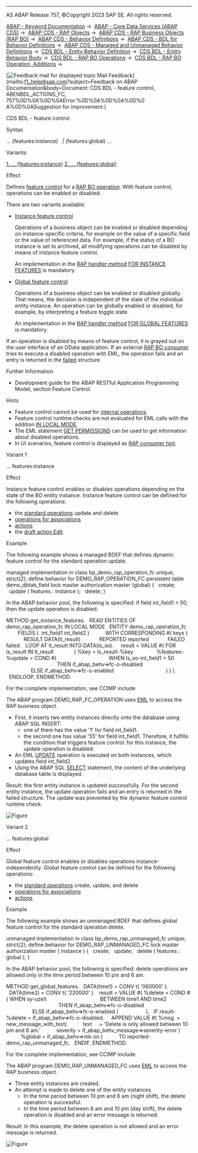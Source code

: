   

* * *

AS ABAP Release 757, ©Copyright 2023 SAP SE. All rights reserved.

[ABAP - Keyword Documentation](javascript:call_link\('abenabap.htm'\)) →  [ABAP - Core Data Services (ABAP CDS)](javascript:call_link\('abencds.htm'\)) →  [ABAP CDS - RAP Objects](javascript:call_link\('abencds_rap_objects.htm'\)) →  [ABAP CDS - RAP Business Objects (RAP BO)](javascript:call_link\('abencds_rap_business_objects.htm'\)) →  [ABAP CDS - Behavior Definitions](javascript:call_link\('abencds_bdef.htm'\)) →  [ABAP CDS - BDL for Behavior Definitions](javascript:call_link\('abenbdl.htm'\)) →  [ABAP CDS - Managed and Unmanaged Behavior Definitions](javascript:call_link\('abenbdl_rap_bo.htm'\)) →  [CDS BDL - Entity Behavior Definition](javascript:call_link\('abenbdl_define_beh.htm'\)) →  [CDS BDL - Entity Behavior Body](javascript:call_link\('abenbdl_body.htm'\)) →  [CDS BDL - RAP BO Operations](javascript:call_link\('abenbdl_operations.htm'\)) →  [CDS BDL - RAP BO Operation, Additions](javascript:call_link\('abenbdl_operations_additions.htm'\)) → 

 [![](Mail.gif?object=Mail.gif&sap-language=EN "Feedback mail for displayed topic") Mail Feedback](mailto:f1_help@sap.com?subject=Feedback on ABAP Documentation&body=Document: CDS BDL - feature control, ABENBDL_ACTIONS_FC, 757%0D%0A%0D%0AError:%0D%0A%0D%0A%0D%0
A%0D%0ASuggestion for improvement:)

CDS BDL - feature control

Syntax

... (features:instance)
  *|* (features:global) ...

Variants:

[1\. ... (features:instance)](#!ABAP_VARIANT_1@1@)
[2\. ... (features:global)](#!ABAP_VARIANT_2@2@)

Effect

Defines [feature control](javascript:call_link\('abenrap_feature_control_glosry.htm'\) "Glossary Entry") for a [RAP BO operation](javascript:call_link\('abenrap_bo_operation_glosry.htm'\) "Glossary Entry"). With feature control, operations can be enabled or disabled.

There are two variants available:

-   [Instance feature control](javascript:call_link\('abenrap_ins_feature_control_glosry.htm'\) "Glossary Entry")
    
    Operations of a business object can be enabled or disabled depending on instance-specific criteria, for example on the value of a specific field or the value of referenced data. For example, if the status of a BO instance is set to archived, all modifying operations can be disabled by means of instance feature control.
    
    An implementation in the [RAP handler method](javascript:call_link\('abenabp_handler_method_glosry.htm'\) "Glossary Entry") [FOR INSTANCE FEATURES](javascript:call_link\('abaphandler_meth_features.htm'\)) is mandatory.
    
-   [Global feature control](javascript:call_link\('abenrap_glo_feature_control_glosry.htm'\) "Glossary Entry")
    
    Operations of a business object can be enabled or disabled globally. That means, the decision is independent of the state of the individual entity instance. An operation can be globally enabled or disabled, for example, by interpreting a feature toggle state.
    
    An implementation in the [RAP handler method](javascript:call_link\('abenabp_handler_method_glosry.htm'\) "Glossary Entry") [FOR GLOBAL FEATURES](javascript:call_link\('abaphandler_meth_global_features.htm'\)) is mandatory.
    

If an operation is disabled by means of feature control, it is grayed out on the user interface of an OData application. If an external [RAP BO consumer](javascript:call_link\('abenrap_bo_consumer_glosry.htm'\) "Glossary Entry") tries to execute a disabled operation with EML, the operation fails and an entry is returned in the [failed](javascript:call_link\('abapeml_response.htm'\)) structure.

Further Information

-   Development guide for the ABAP RESTful Application Programming Model, section Feature Control.

Hints

-   Feature control cannot be used for [internal operations](javascript:call_link\('abenbdl_internal.htm'\)).
-   Feature control runtime checks are not evaluated for EML calls with the addition [IN LOCAL MODE](javascript:call_link\('abapin_local_mode.htm'\)).
-   The EML statement [GET PERMISSIONS](javascript:call_link\('abapget_permissions.htm'\)) can be used to get information about disabled operations.
-   In UI scenarios, feature control is displayed as [RAP consumer hint](javascript:call_link\('abenrap_consumer_hint_glosry.htm'\) "Glossary Entry").

Variant 1   

... features:instance

Effect

Instance feature control enables or disables operations depending on the state of the BO entity instance. Instance feature control can be defined for the following operations:

-   the [standard operations](javascript:call_link\('abenbdl_standard_operations.htm'\)) update and delete
-   [operations for associations](javascript:call_link\('abenbdl_association.htm'\))
-   [actions](javascript:call_link\('abenbdl_action.htm'\))
-   the [draft action Edit](javascript:call_link\('abenbdl_draft_action.htm'\)).

Example

The following example shows a managed BDEF that defines dynamic feature control for the standard operation update.

managed implementation in class bp\_demo\_rap\_operation\_fc unique;
strict(2);
define behavior for DEMO\_RAP\_OPERATION\_FC
persistent table demo\_dbtab\_field
lock master
authorization master (global)
{
  create;
  update ( features : instance );
  delete;
}

In the ABAP behavior pool, the following is specified: if field int\_field1 > 50, then the update operation is disabled.

METHOD get\_instance\_features.
  READ ENTITIES OF demo\_rap\_operation\_fc IN LOCAL MODE
  ENTITY demo\_rap\_operation\_fc
        FIELDS (  int\_field1 int\_field2 )
          WITH CORRESPONDING #( keys )
            RESULT DATA(lt\_result)
            REPORTED reported
            FAILED failed.
  LOOP AT lt\_result INTO DATA(ls\_so).
    result = VALUE #( FOR ls\_result IN lt\_result
             ( %key = ls\_result-%key
               %features-%update = COND #(
                                   WHEN ls\_so-int\_field1 > 50
                                   THEN if\_abap\_behv=>fc-o-disabled
                                   ELSE if\_abap\_behv=>fc-o-enabled
                                   ) ) ).
  ENDLOOP.
ENDMETHOD.

For the complete implementation, see CCIMP include

The ABAP program DEMO\_RAP\_FC\_OPERATION uses [EML](javascript:call_link\('abeneml_glosry.htm'\) "Glossary Entry") to access the RAP business object.

-   First, it inserts two entity instances directly onto the database using ABAP SQL INSERT:
    -   one of them has the value '1' for field int\_field1.
    -   the second one has value '55' for field int\_field1. Therefore, it fulfills the condition that triggers feature control: for this instance, the update operation is disabled.
-   An EML [UPDATE](javascript:call_link\('abapmodify_entity_entities_op.htm'\)) operation is executed on both instances, which updates field int\_field2.
-   Using the ABAP SQL [SELECT](javascript:call_link\('abapselect.htm'\)) statement, the content of the underlying database table is displayed.

Result: the first entity instance is updated successfully. For the second entity instance, the update operation fails and an entry is returned in the failed structure. The update was prevented by the dynamic feature control runtime check.

![Figure](abdoc_fc_op.png)

Variant 2   

... features:global

Effect

Global feature control enables or disables operations instance-independently. Global feature control can be defined for the following operations:

-   the [standard operations](javascript:call_link\('abenbdl_standard_operations.htm'\)) create, update, and delete
-   [operations for associations](javascript:call_link\('abenbdl_association.htm'\))
-   [actions](javascript:call_link\('abenbdl_action.htm'\))

Example

The following example shows an unmanaged BDEF that defines global feature control for the standard operation delete.

unmanaged implementation in class bp\_demo\_rap\_unmanaged\_fc unique;
strict(2);
define behavior for DEMO\_RAP\_UNMANAGED\_FC
lock master
authorization master ( instance )
{
  create;
  update;
  delete ( features : global );
}

In the ABAP behavior pool, the following is specified: delete operations are allowed only in the time period between 10 pm and 6 am.

METHOD get\_global\_features.
  DATA(time1) = CONV t( '060000' ).
  DATA(time2) = CONV t( '220000' ).
  result = VALUE #( %delete = COND #( WHEN sy-uzeit
                                    BETWEEN time1 AND time2
                                    THEN if\_abap\_behv=>fc-o-disabled
                                    ELSE if\_abap\_behv=>fc-o-enabled )
                  ).
  IF result-%delete = if\_abap\_behv=>fc-o-disabled.
    APPEND VALUE #( %msg  = new\_message\_with\_text(
          text     = 'Delete is only allowed between 10 pm and 6 am.'
          severity = if\_abap\_behv\_message=>severity-error )
          %global = if\_abap\_behv=>mk-on )
          TO reported-demo\_rap\_unmanaged\_fc.
  ENDIF.
ENDMETHOD.

For the complete implementation, see CCIMP include

The ABAP program DEMO\_RAP\_UNMANAGED\_FC uses [EML](javascript:call_link\('abeneml_glosry.htm'\) "Glossary Entry") to access the RAP business object.

-   Three entity instances are created.
-   An attempt is made to delete one of the entity instances.
    -   In the time period between 10 pm and 6 am (night shift), the delete operation is successful.
    -   In the time period between 6 am and 10 pm (day shift), the delete operation is disabled and an error message is returned.

Result: In this example, the delete operation is not allowed and an error message is returned.

![Figure](abdoc_global_fc.jpg)